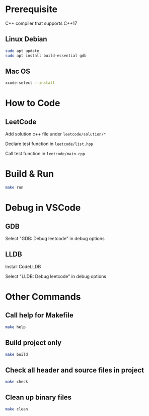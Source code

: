 # Prerequisite

C++ compiler that supports C++17

## Linux Debian
```bash
sudo apt update
sudo apt install build-essential gdb
```

## Mac OS
```bash
xcode-select --install
```

# How to Code
## LeetCode

Add solution c++ file under ```leetcode/solution/*```

Declare test function in ```leetcode/list.hpp```

Call test function in ```leetcode/main.cpp```

# Build & Run

```bash
make run
```

# Debug in VSCode

## GDB
Select "GDB: Debug leetcode" in debug options

## LLDB
Install CodeLLDB

Select "LLDB: Debug leetcode" in debug options

# Other Commands
## Call help for Makefile
```bash
make help
```
## Build project only
```bash
make build
```

## Check all header and source files in project
```bash
make check
```

## Clean up binary files
```bash
make clean
```
